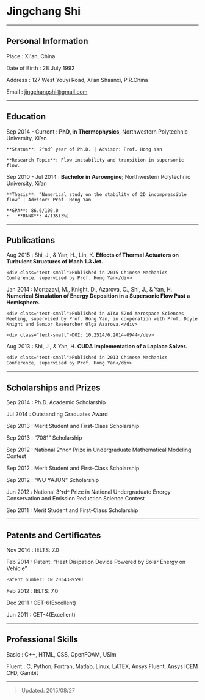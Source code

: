 # Jingchang Shi

----

## Personal Information

Place
:   Xi'an, China

Date of Birth
:   28 July 1992

Address
:   127 West Youyi Road, Xi’an Shaanxi, P.R.China

Email
:   [jingchangshi@gmail.com](mailto:jingchangshi@gmail.com)

----

## Education

Sep 2014 - Current
:   **PhD, in Thermophysics**, Northwestern Polytechnic University, Xi’an

    **Status**: 2^nd^ year of Ph.D. | Advisor: Prof. Hong Yan

    **Research Topic**: Flow instability and transition in supersonic flow.

Sep 2010 - Jul 2014
:   **Bachelor in Aeroengine**; Northwestern Polytechnic University, Xi’an

    **Thesis**: “Numerical study on the stability of 2D incompressible flow” | Advisor: Prof. Hong Yan

    **GPA**: 86.6/100.0
    :   **RANK**: 4/135(3%)

----

## Publications

Aug 2015
:   Shi, J., & Yan, H., Lin, K. **Effects of Thermal Actuators on Turbulent Structures of Mach 1.3 Jet.**

    <div class="text-small">Published in 2015 Chinese Mechanics Conference, supervised by Prof. Hong Yan</div>

Jan 2014
:   Mortazavi, M., Knight, D., Azarova, O., Shi, J., & Yan, H. **Numerical Simulation of Energy Deposition in a Supersonic Flow Past a Hemisphere.**

    <div class="text-small">Published in AIAA 52nd Aerospace Sciences Meeting, supervised by Prof. Hong Yan, in cooperation with Prof. Doyle Knight and Senior Researcher Olga Azarova.</div>

    <div class="text-small">DOI: 10.2514/6.2014-0944</div>

Aug 2013
:   Shi, J., & Yan, H. **CUDA Implementation of a Laplace Solver.**

    <div class="text-small">Published in 2013 Chinese Mechanics Conference, supervised by Prof. Hong Yan</div>

----

## Scholarships and Prizes

Sep 2014
:   Ph.D. Academic Scholarship

Jul 2014
:   Outstanding Graduates Award

Sep 2013
:   Merit Student and First-Class Scholarship

Sep 2013
:   “7081” Scholarship

Sep 2012
:   National 2^nd^ Prize in Undergraduate Mathematical Modeling Contest

Sep 2012
:   Merit Student and First-Class Scholarship

Sep 2012
:   “WU YAJUN” Scholarship

Jun 2012
:   National 3^rd^ Prize in National Undergraduate Energy Conservation and Emission Reduction Science Contest

Sep 2011
:   Merit Student and First-Class Scholarship

----

## Patents and Certificates

Nov 2014
:   IELTS: 7.0

Feb 2014
:   Patent: “Heat Disipation Device Powered by Solar Energy on Vehicle”

    Patent number: CN 203438959U

Feb 2012
:   IELTS: 7.0

Dec 2011
:   CET-6(Excellent)

Jun 2011
:   CET-4(Excellent)

----

## Professional Skills

Basic
:   C++, HTML, CSS, OpenFOAM, USim

Fluent
:   C, Python, Fortran, Matlab, Linux, LATEX, Ansys Fluent, Ansys ICEM CFD, Gambit

----
> <div class='text-small'>Updated: 2015/08/27</div>